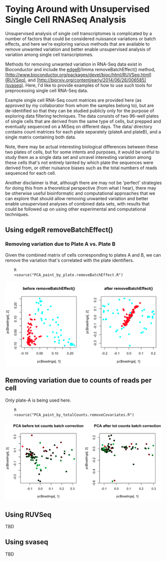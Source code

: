 # Toying Around with Unsupervised Single Cell RNASeq Analysis

Unsupervised analysis of single cell transcriptomes is complicated by a number of factors that could be considered nuissance variations or batch effects, and here we're exploring various methods that are available to remove unwanted variation and better enable unsupervised analysis of variation among single cell transcriptomes.

Methods for removing unwanted variation in RNA-Seq data exist in Bioconductor and include the [edgeR](http://www.bioconductor.org/packages/release/bioc/html/edgeR.html)/limma removeBatchEffect() method, [http://www.bioconductor.org/packages/devel/bioc/html/RUVSeq.html](RUVSeq), and [http://biorxiv.org/content/early/2014/06/26/006585](svaseq). Here, I'd like to provide examples of how to use such tools for preprocessing single cell RNA-Seq data.

Example single cell RNA-Seq count matrices are provided here (as approved by my collaborator from whom the samples belong to), but are de-identified so that they can be studied publicly only for the purpose of exploring data filtering techniques.  The data consists of two 96-well plates of single cells that are derived from the same type of cells, but prepped and eventually sequenced on a MiSeq on different days.  The data/ directory contains count matrices for each plate separately (plateA and plateB), and a single matrix containing both data.

Note, there may be actual interesting biological differences between these two plates of cells, but for some intents and purposes, it would be useful to study them as a single data set and unravel interesting variation among these cells that's not entirely tainted by which plate the sequences were derived from, or other nuisance biases such as the total numbers of reads sequenced for each cell.

Another disclaimer is that, although there are may not be 'perfect' strategies for doing this from a theoretical perspective (from what I hear), there may be otherwise useful bioinformatic and computational approaches that we can explore that should allow removing unwanted variation and better enable unsupervised analyses of combined data sets, with results that could be followed up on using other experimental and computational techniques.


## Using edgeR removeBatchEffect()

### Removing variation due to Plate A vs. Plate B

Given the combined matrix of cells corresponding to plates A and B, we can remove the variation that's correlated with the plate identifiers.

```
    R
    >source("PCA_paint_by_plate.removeBatchEffect.R")
```

![PCA painting by plate](images/removeBatchEffect_Plate1vs2.png)


## Removing variation due to counts of reads per cell

Only plate-A is being used here.

```
    R
    >source("PCA_paint_by_totalCounts.removeCovariates.R")
```

![PCA painting by read counts, green=low,red=high](images/removeBatchEffect_TotalCounts.png)


## Using RUVSeq

   TBD


## Using svaseq

   TBD



